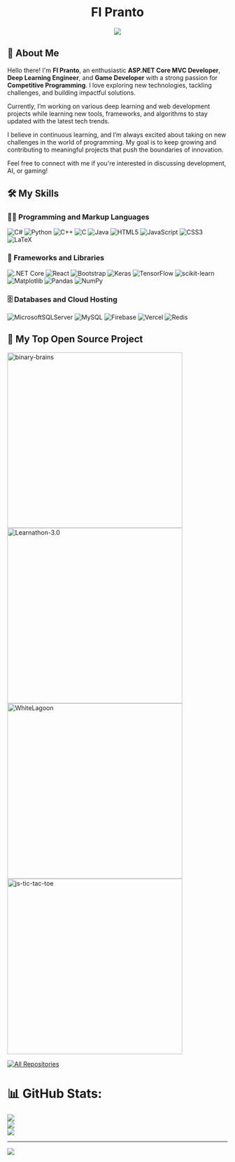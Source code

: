 <h1 align=center>FI Pranto</h1>





<p align="center">
<a href="https://github.com/FI-Pranto/readme-typing-svg">
  <img src="https://readme-typing-svg.demolab.com?lines=ASP.NET+Core+Developer;Deep+Learning+Engineer;Game+Developer;Competitive+Programmer;Always+learning+new+things&font=Fira+Code&center=true&width=440&height=45&color=00BFFF&vCenter=true&pause=1000&size=22" />
</a>

</p>

## 👋 About Me

Hello there! I'm **FI Pranto**, an enthusiastic **ASP.NET Core MVC Developer**, **Deep Learning Engineer**, and **Game Developer** with a strong passion for **Competitive Programming**. I love exploring new technologies, tackling challenges, and building impactful solutions.

Currently, I’m working on various deep learning and web development projects while learning new tools, frameworks, and algorithms to stay updated with the latest tech trends.

I believe in continuous learning, and I’m always excited about taking on new challenges in the world of programming. My goal is to keep growing and contributing to meaningful projects that push the boundaries of innovation.

Feel free to connect with me if you're interested in discussing development, AI, or gaming!


## 🛠️ My Skills


### 👨‍💻 Programming and Markup Languages
![C#](https://img.shields.io/badge/c%23-%23239120.svg?style=for-the-badge&logo=csharp&logoColor=white)
![Python](https://img.shields.io/badge/python-3670A0?style=for-the-badge&logo=python&logoColor=ffdd54)
![C++](https://img.shields.io/badge/c++-%2300599C.svg?style=for-the-badge&logo=c%2B%2B&logoColor=white)
![C](https://img.shields.io/badge/c-%2300599C.svg?style=for-the-badge&logo=c&logoColor=white)
![Java](https://img.shields.io/badge/java-%23ED8B00.svg?style=for-the-badge&logo=openjdk&logoColor=white)
![HTML5](https://img.shields.io/badge/html5-%23E34F26.svg?style=for-the-badge&logo=html5&logoColor=white)
![JavaScript](https://img.shields.io/badge/javascript-%23323330.svg?style=for-the-badge&logo=javascript&logoColor=%23F7DF1E)
![CSS3](https://img.shields.io/badge/css3-%231572B6.svg?style=for-the-badge&logo=css3&logoColor=white)
![LaTeX](https://img.shields.io/badge/latex-%23008080.svg?style=for-the-badge&logo=latex&logoColor=white)

### 🧰 Frameworks and Libraries
![.NET Core](https://img.shields.io/badge/.NET%20Core-512BD4?style=for-the-badge&logo=.net&logoColor=white)
![React](https://img.shields.io/badge/react-%2320232a.svg?style=for-the-badge&logo=react&logoColor=%2361DAFB)
![Bootstrap](https://img.shields.io/badge/bootstrap-%238511FA.svg?style=for-the-badge&logo=bootstrap&logoColor=white)
![Keras](https://img.shields.io/badge/Keras-%23D00000.svg?style=for-the-badge&logo=Keras&logoColor=white)
![TensorFlow](https://img.shields.io/badge/TensorFlow-%23FF6F00.svg?style=for-the-badge&logo=TensorFlow&logoColor=white)
![scikit-learn](https://img.shields.io/badge/scikit--learn-%23F7931E.svg?style=for-the-badge&logo=scikit-learn&logoColor=white)
![Matplotlib](https://img.shields.io/badge/Matplotlib-%23ffffff.svg?style=for-the-badge&logo=Matplotlib&logoColor=black)
![Pandas](https://img.shields.io/badge/pandas-%23150458.svg?style=for-the-badge&logo=pandas&logoColor=white)
![NumPy](https://img.shields.io/badge/numpy-%23013243.svg?style=for-the-badge&logo=numpy&logoColor=white)
<!--![Unity](https://img.shields.io/badge/unity-%23000000.svg?style=for-the-badge&logo=unity&logoColor=white)-->

### 🗄️ Databases and Cloud Hosting
![MicrosoftSQLServer](https://img.shields.io/badge/Microsoft%20SQL%20Server-CC2927?style=for-the-badge&logo=microsoft%20sql%20server&logoColor=white)
![MySQL](https://img.shields.io/badge/mysql-4479A1.svg?style=for-the-badge&logo=mysql&logoColor=white)
![Firebase](https://img.shields.io/badge/firebase-%23039BE5.svg?style=for-the-badge&logo=firebase)
![Vercel](https://img.shields.io/badge/vercel-%23000000.svg?style=for-the-badge&logo=vercel&logoColor=white)
![Redis](https://img.shields.io/badge/redis-%23DD0031.svg?style=for-the-badge&logo=redis&logoColor=white)


<summary><h2>📘 My Top Open Source Project</h2></summary>

<p align="left">
  <a href="https://github.com/FI-Pranto/binary-brains">
    <img width="400" src="https://github-readme-stats.vercel.app/api/pin/?username=FI-Pranto&repo=binary-brains&theme=react" alt="binary-brains" />
  </a>
    <a href="https://github.com/FI-Pranto/Learnathon-3.0">
    <img width="400" src="https://github-readme-stats.vercel.app/api/pin/?username=FI-Pranto&repo=Learnathon-3.0&theme=react" alt="Learnathon-3.0" />
  </a>
  <a href="https://github.com/FI-Pranto/WhiteLagoon">
    <img width="400" src="https://github-readme-stats.vercel.app/api/pin/?username=FI-Pranto&repo=WhiteLagoon&theme=react" alt="WhiteLagoon" />
  </a>
  <a href="https://github.com/FI-Pranto/js-tic-tac-toe">
    <img width="400" src="https://github-readme-stats.vercel.app/api/pin/?username=FI-Pranto&repo=js-tic-tac-toe&theme=react" alt="js-tic-tac-toe" />
  </a>
</p>

<a href="https://github.com/FI-Pranto?tab=repositories&sort=stargazers">
  <img alt="All Repositories" title="All Repositories" src="https://custom-icon-badges.demolab.com/badge/-Click%20Here%20For%20All%20My%20Repos-1F222E?style=for-the-badge&logoColor=white&logo=repo"/>
</a>

# 📊 GitHub Stats:
![](https://github-readme-stats.vercel.app/api?username=FI-Pranto&theme=synthwave&hide_border=false&include_all_commits=false&count_private=false)<br/>
![](https://nirzak-streak-stats.vercel.app/?user=FI-Pranto&theme=synthwave&hide_border=false)<br/>
![](https://github-readme-stats.vercel.app/api/top-langs/?username=FI-Pranto&theme=synthwave&hide_border=false&include_all_commits=false&count_private=false&layout=compact)

---
[![](https://visitcount.itsvg.in/api?id=FI-Pranto&icon=0&color=0)](https://visitcount.itsvg.in)

